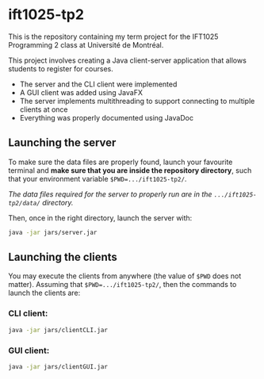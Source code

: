 # ift1025-tp2

This is the repository containing my term project for the IFT1025 Programming 2 class at Université de Montréal.

This project involves creating a Java client-server application that allows students to register for courses.

- The server and the CLI client were implemented
- A GUI client was added using JavaFX
- The server implements multithreading to support connecting to multiple clients at once
- Everything was properly documented using JavaDoc

## Launching the server

To make sure the data files are properly found, launch your favourite terminal and **make sure that you are inside the repository directory**, such that your environment variable `$PWD=.../ift1025-tp2/`.

_The data files required for the server to properly run are in the `.../ift1025-tp2/data/` directory._

Then, once in the right directory, launch the server with:
```bash
java -jar jars/server.jar
```

## Launching the clients

You may execute the clients from anywhere (the value of `$PWD` does not matter). Assuming that `$PWD=.../ift1025-tp2/`, then the commands to launch the clients are:

### CLI client:
```bash
java -jar jars/clientCLI.jar
```

### GUI client:
```bash
java -jar jars/clientGUI.jar
```
